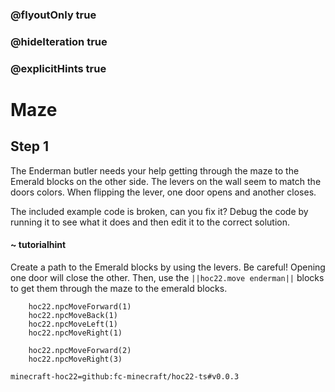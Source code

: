 ### @flyoutOnly true
### @hideIteration true
### @explicitHints true


# Maze

## Step 1
The Enderman butler needs your help getting through the maze to the Emerald blocks on the other side. The levers on the wall seem to match the doors colors. When flipping the lever, one door opens and another closes. 

The included example code is broken, can you fix it? Debug the code by running it to see what it does and then edit it to the correct solution.

#### ~ tutorialhint 
Create a path to the Emerald blocks by using the levers. Be careful! Opening one door will close the other. Then, use the ``||hoc22.move enderman||`` blocks to get them through the maze to the emerald blocks.



```ghost
    hoc22.npcMoveForward(1)
    hoc22.npcMoveBack(1)
    hoc22.npcMoveLeft(1)
    hoc22.npcMoveRight(1)
```
```template
    hoc22.npcMoveForward(2)
    hoc22.npcMoveRight(3) 
```
```package
minecraft-hoc22=github:fc-minecraft/hoc22-ts#v0.0.3
```